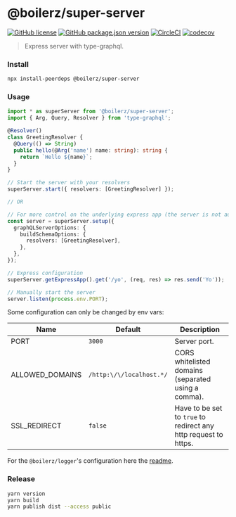 # @boilerz/super-server

[![GitHub license](https://img.shields.io/badge/license-MIT-blue.svg)](https://github.com/boilerz/super-server/blob/master/LICENSE)
[![GitHub package.json version](https://img.shields.io/github/package-json/v/boilerz/super-server)](https://www.npmjs.com/package/@boilerz/super-server)
[![CircleCI](https://circleci.com/gh/boilerz/super-server.svg?style=shield)](https://circleci.com/gh/boilerz/super-server)
[![codecov](https://codecov.io/gh/boilerz/super-server/branch/master/graph/badge.svg)](https://codecov.io/gh/boilerz/super-server)

> Express server with type-graphql. 

### Install

```bash
npx install-peerdeps @boilerz/super-server
```

### Usage

```typescript
import * as superServer from '@boilerz/super-server';
import { Arg, Query, Resolver } from 'type-graphql';

@Resolver()
class GreetingResolver {
  @Query(() => String)
  public hello(@Arg('name') name: string): string {
    return `Hello ${name}`;
  }
}

// Start the server with your resolvers
superServer.start({ resolvers: [GreetingResolver] });

// OR

// For more control on the underlying express app (the server is not automatically started):
const server = superServer.setup({
  graphQLServerOptions: {
    buildSchemaOptions: {
      resolvers: [GreetingResolver],
    },
  },
});

// Express configuration
superServer.getExpressApp().get('/yo', (req, res) => res.send('Yo'));

// Manually start the server
server.listen(process.env.PORT);
```

Some configuration can only be changed by env vars:

| Name               | Default                   | Description                                                     |
|--------------------|---------------------------|-----------------------------------------------------------------|
| PORT               | `3000`                    | Server port.                                                    |
| ALLOWED_DOMAINS    | `/http:\/\/localhost.*/`  | CORS whitelisted domains (separated using a comma).             |
| SSL_REDIRECT       | `false`                   | Have to be set to `true` to redirect any http request to https. |

For the `@boilerz/logger`'s configuration here the [readme](https://github.com/boilerz/logger#usage).

### Release

```bash
yarn version
yarn build
yarn publish dist --access public
```
